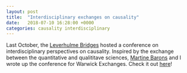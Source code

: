 ```yaml
---
layout: post
title:  "Interdisciplinary exchanges on causality"
date:   2018-07-10 16:28:00 +0000
categories: causality interdisciplinary
---
```


Last October, the [Leverhulme Bridges](https://warwick.ac.uk/fac/cross_fac/bridges/) hosted a conference on interdisciplinary perspectives on causality. Inspired by the exchange between the quantitative and qualititave sciences, [Martine Barons](https://warwick.ac.uk/fac/sci/statistics/staff/academic-research/barons/) and I wrote up the conference for Warwick Exchanges. Check it out [here](https://exchanges.warwick.ac.uk/article/view/238/327)! 